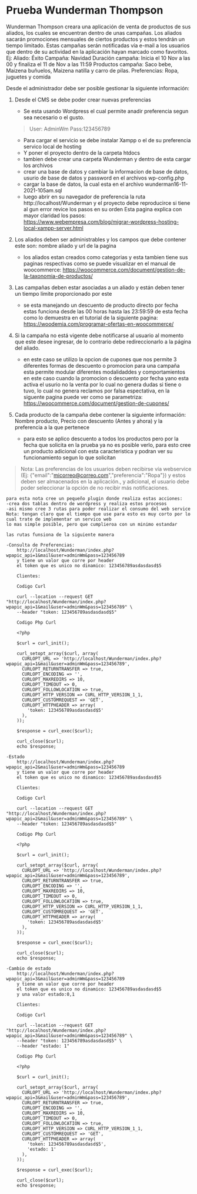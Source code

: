 # Prueba Wunderman Thompson 

Wunderman Thompson creara una aplicación de venta de productos de sus aliados, los cuales se encuentran dentro de unas campañas. Los aliados sacarán promociones mensuales de ciertos productos y estos tendrán un tiempo limitado. Estas campañas serán notificadas vía e-mail a los usuarios que dentro de su actividad en la aplicación hayan marcado como favoritos.
Ej:
Aliado: Éxito
Campaña: Navidad 
Duración campaña: Inicia el 10 Nov a las 00 y finaliza el 11 de Nov a las 11:59
Productos campaña: Saco bebe, Maizena buñuelos, Maizena natilla y carro de pilas.
Preferencias: Ropa, juguetes y comida

Desde el administrador debe ser posible gestionar la siguiente información:
1.	Desde el CMS se debe poder crear nuevas preferencias
	- Se esta usando Wordpress el cual permite anadir preferencia segun sea necesario o el gusto.
	>User: AdminWm
	>Pass:123456789
	
	- Para cargar el servicio se debe instalar Xampp o el de su preferencia servico local de hosting
	- Y poner el proyecto dentro de la carpeta htdocs
	- tambien debe crear una carpeta Wunderman y dentro de esta cargar los archivos
	- crear una base de datos y cambiar la informacion de base de datos, usurio de base de datos y password en el archivos
	wp-config.php
	- cargar la base de datos, la cual esta en el archivo wunderman16-11-2021-105am.sql
	- luego abrir en su navegador de preferencia la ruta http://localhost/Wunderman y el proyecto debe reproducirce
	si tiene al gun error revice los pasos en su orden
	Esta pagina explica con mayor claridad los pasos:
	https://www.webempresa.com/blog/migrar-wordpress-hosting-local-xampp-server.html
2.	Los aliados deben ser administrables y los campos que debe contener este son: nombre aliado y url de la pagina
	- los aliados estan creados como categorias y esta tambien tiene sus paginas respectivas
	como se puede visualizar en el manual de woocommerce:
	https://woocommerce.com/document/gestion-de-la-taxonomia-de-productos/
3.	Las campañas deben estar asociadas a un aliado y están deben tener un tiempo límite proporcionado por este
	- se esta manejando un descuento de producto directo por fecha estas funciona desde las 00 horas hasta las 23:59:59 de esta fecha 
	como lo demuestra en el tutorial de la siguiente pagina:
	https://woodemia.com/programar-ofertas-en-woocommerce/
4.	Si la campaña no está vigente debe notificarse al usuario al momento que este desee ingresar, de lo contrario debe redireccionarlo a la página del aliado.
	- en este caso se utilizo la opcion de cupones que nos permite 3 diferentes formas de descuento o promocion para una campaña
	esta permite modular diferentes modalidaddes y comportamientos en este caso cuando la promocion o descuento por fecha yano esta activa el usurio no la venta
	por lo cual no genera dudas si tiene o tuvo, lo cual no genera reclamos por falsa espectativa, en la siguente pagina puede ver como se parametriza:
	https://woocommerce.com/document/gestion-de-cupones/
5.	Cada producto de la campaña debe contener la siguiente información: Nombre producto, Precio con descuento (Antes y ahora) y la preferencia a la que pertenece
	- para esto se aplico descuento a todos los productos pero por la fecha que solicita en la prueba ya no es posible verlo,
	para esto cree un producto adicional con esta caracteristica y podran ver su funcionamiento segun lo que solicitan
>Nota: Las preferencias de los usuarios deben recibirse vía webservice (Ej: {"email":"micorreo@correo.com","preferencia":"Ropa"}) y estos deben ser almacenados en la aplicación., y adicional, el usuario debe poder seleccionar la opción de no recibir más notificaciones.

	para esta nota cree un pequeño plugin donde realiza estas acciones:
	-crea dos tablas dentro de wordpress y realiza estos procesos
	-asi mismo cree 3 rutas para poder realizar el consumo del web service
	Nota: tengan claro que el tiempo que use para esto es muy corto por lo cual trate de implementar un servico web 
	lo mas simple posible, pero que cumplieroa con un minimo estandar

	las rutas funsiona de la siguiente manera

	-Consulta de Preferencias:
		http://localhost/Wunderman/index.php?wpapic_api=1&mail&user=adminWm&pass=123456789
		y tiene un valor que corre por header
		el token que es unico no dinamico: 123456789asdasdasd$5
		
		Clientes:
		
		Codigo Curl
		
		curl --location --request GET "http://localhost/Wunderman/index.php?wpapic_api=1&mail&user=adminWm&pass=123456789" \
		--header "token: 123456789asdasdasd$5"
		
		Codigo Php Curl
		
		<?php

		$curl = curl_init();

		curl_setopt_array($curl, array(
		  CURLOPT_URL => 'http://localhost/Wunderman/index.php?wpapic_api=1&mail&user=adminWm&pass=123456789',
		  CURLOPT_RETURNTRANSFER => true,
		  CURLOPT_ENCODING => '',
		  CURLOPT_MAXREDIRS => 10,
		  CURLOPT_TIMEOUT => 0,
		  CURLOPT_FOLLOWLOCATION => true,
		  CURLOPT_HTTP_VERSION => CURL_HTTP_VERSION_1_1,
		  CURLOPT_CUSTOMREQUEST => 'GET',
		  CURLOPT_HTTPHEADER => array(
			'token: 123456789asdasdasd$5'
		  ),
		));

		$response = curl_exec($curl);

		curl_close($curl);
		echo $response;
		
	-Estado
		http://localhost/Wunderman/index.php?wpapic_api=2&mail&user=adminWm&pass=123456789
		y tiene un valor que corre por header
		el token que es unico no dinamico: 123456789asdasdasd$5
		
		Clientes:
		
		Codigo Curl
		
		curl --location --request GET "http://localhost/Wunderman/index.php?wpapic_api=2&mail&user=adminWm&pass=123456789" \
		--header "token: 123456789asdasdasd$5"
		
		Codigo Php Curl
		
		<?php

		$curl = curl_init();

		curl_setopt_array($curl, array(
		  CURLOPT_URL => 'http://localhost/Wunderman/index.php?wpapic_api=2&mail&user=adminWm&pass=123456789',
		  CURLOPT_RETURNTRANSFER => true,
		  CURLOPT_ENCODING => '',
		  CURLOPT_MAXREDIRS => 10,
		  CURLOPT_TIMEOUT => 0,
		  CURLOPT_FOLLOWLOCATION => true,
		  CURLOPT_HTTP_VERSION => CURL_HTTP_VERSION_1_1,
		  CURLOPT_CUSTOMREQUEST => 'GET',
		  CURLOPT_HTTPHEADER => array(
			'token: 123456789asdasdasd$5'
		  ),
		));

		$response = curl_exec($curl);

		curl_close($curl);
		echo $response;
		
	-Cambio de estado
		http://localhost/Wunderman/index.php?wpapic_api=3&mail&user=adminWm&pass=123456789
		y tiene un valor que corre por header
		el token que es unico no dinamico: 123456789asdasdasd$5
		y una valor estado:0,1
		
		Clientes:
		
		Codigo Curl
		
		curl --location --request GET "http://localhost/Wunderman/index.php?wpapic_api=3&mail&user=adminWm&pass=123456789" \
		--header "token: 123456789asdasdasd$5" \
		--header "estado: 1"
		
		Codigo Php Curl
		
		<?php

		$curl = curl_init();

		curl_setopt_array($curl, array(
		  CURLOPT_URL => 'http://localhost/Wunderman/index.php?wpapic_api=3&mail&user=adminWm&pass=123456789',
		  CURLOPT_RETURNTRANSFER => true,
		  CURLOPT_ENCODING => '',
		  CURLOPT_MAXREDIRS => 10,
		  CURLOPT_TIMEOUT => 0,
		  CURLOPT_FOLLOWLOCATION => true,
		  CURLOPT_HTTP_VERSION => CURL_HTTP_VERSION_1_1,
		  CURLOPT_CUSTOMREQUEST => 'GET',
		  CURLOPT_HTTPHEADER => array(
			'token: 123456789asdasdasd$5',
			'estado: 1'
		  ),
		));

		$response = curl_exec($curl);

		curl_close($curl);
		echo $response;
